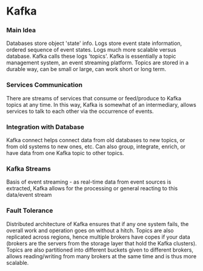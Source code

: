 # Kafka

### Main Idea
Databases store object 'state' info. Logs store event state information, ordered sequence of event states. Logs much more scalable versus database.
Kafka calls these logs 'topics'. Kafka is essentially a topic management system, an event streaming platform. Topics are stored in a durable way, can be small or large, can work short or long term. 

### Services Communication
There are streams of services that consume or feed/produce to Kafka topics at any time. In this way, Kafka is somewhat of an intermediary, allows services to talk to each other via the occurrence of events. 

### Integration with Database
Kafka connect helps connect data from old databases to new topics, or from old systems to new ones, etc. Can also group, integrate, enrich, or have data from one Kafka topic to other topics. 

### Kafka Streams
Basis of event streaming - as real-time data from event sources is extracted, Kafka allows for the processing or general reacting to this data/event stream 

### Fault Tolerance
Distributed architecture of Kafka ensures that if any one system fails, the overall work and operation goes on without a hitch. Topics are also replicated across regions, hence multiple brokers have copes if your data (brokers are the servers from the storage layer that hold the Kafka clusters). Topics are also partitioned into different buckets given to different brokers, allows reading/writing from many brokers at the same time and is thus more scalable. 